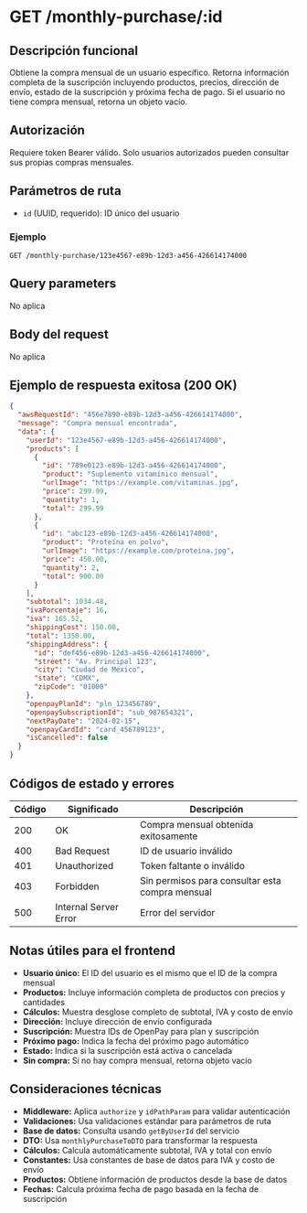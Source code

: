 # GET /monthly-purchase/:id

## Descripción funcional

Obtiene la compra mensual de un usuario específico. Retorna información completa de la suscripción incluyendo productos, precios, dirección de envío, estado de la suscripción y próxima fecha de pago. Si el usuario no tiene compra mensual, retorna un objeto vacío.

## Autorización

Requiere token Bearer válido. Solo usuarios autorizados pueden consultar sus propias compras mensuales.

## Parámetros de ruta

- `id` (UUID, requerido): ID único del usuario

### Ejemplo
```
GET /monthly-purchase/123e4567-e89b-12d3-a456-426614174000
```

## Query parameters

No aplica

## Body del request

No aplica

## Ejemplo de respuesta exitosa (200 OK)

```json
{
  "awsRequestId": "456e7890-e89b-12d3-a456-426614174000",
  "message": "Compra mensual encontrada",
  "data": {
    "userId": "123e4567-e89b-12d3-a456-426614174000",
    "products": [
      {
        "id": "789e0123-e89b-12d3-a456-426614174000",
        "product": "Suplemento vitamínico mensual",
        "urlImage": "https://example.com/vitaminas.jpg",
        "price": 299.99,
        "quantity": 1,
        "total": 299.99
      },
      {
        "id": "abc123-e89b-12d3-a456-426614174000",
        "product": "Proteína en polvo",
        "urlImage": "https://example.com/proteina.jpg",
        "price": 450.00,
        "quantity": 2,
        "total": 900.00
      }
    ],
    "subtotal": 1034.48,
    "ivaPorcentaje": 16,
    "iva": 165.52,
    "shippingCost": 150.00,
    "total": 1350.00,
    "shippingAddress": {
      "id": "def456-e89b-12d3-a456-426614174000",
      "street": "Av. Principal 123",
      "city": "Ciudad de México",
      "state": "CDMX",
      "zipCode": "01000"
    },
    "openpayPlanId": "pln_123456789",
    "openpaySubscriptionId": "sub_987654321",
    "nextPayDate": "2024-02-15",
    "openpayCardId": "card_456789123",
    "isCancelled": false
  }
}
```

## Códigos de estado y errores

| Código | Significado | Descripción |
|--------|-------------|-------------|
| 200 | OK | Compra mensual obtenida exitosamente |
| 400 | Bad Request | ID de usuario inválido |
| 401 | Unauthorized | Token faltante o inválido |
| 403 | Forbidden | Sin permisos para consultar esta compra mensual |
| 500 | Internal Server Error | Error del servidor |

## Notas útiles para el frontend

- **Usuario único:** El ID del usuario es el mismo que el ID de la compra mensual
- **Productos:** Incluye información completa de productos con precios y cantidades
- **Cálculos:** Muestra desglose completo de subtotal, IVA y costo de envío
- **Dirección:** Incluye dirección de envío configurada
- **Suscripción:** Muestra IDs de OpenPay para plan y suscripción
- **Próximo pago:** Indica la fecha del próximo pago automático
- **Estado:** Indica si la suscripción está activa o cancelada
- **Sin compra:** Si no hay compra mensual, retorna objeto vacío

## Consideraciones técnicas

- **Middleware:** Aplica `authorize` y `idPathParam` para validar autenticación
- **Validaciones:** Usa validaciones estándar para parámetros de ruta
- **Base de datos:** Consulta usando `getByUserId` del servicio
- **DTO:** Usa `monthlyPurchaseToDTO` para transformar la respuesta
- **Cálculos:** Calcula automáticamente subtotal, IVA y total con envío
- **Constantes:** Usa constantes de base de datos para IVA y costo de envío
- **Productos:** Obtiene información de productos desde la base de datos
- **Fechas:** Calcula próxima fecha de pago basada en la fecha de suscripción
